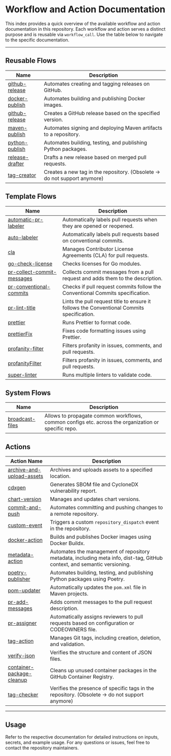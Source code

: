 # Workflow and Action Documentation

This index provides a quick overview of the available workflow and action documentation in this repository. Each workflow and action serves a distinct purpose and is reusable via `workflow_call`. Use the table below to navigate to the specific documentation.

---

## Reusable Flows

| Name                                             | Description                                                      |
| --------------------------------------------------------- | ---------------------------------------------------------------- |
| [github-release](../docs/reusable/github-release.md) | Automates creating and tagging releases on GitHub.               |
| [docker-publish](../docs/reusable/docker-publish.md)              | Automates building and publishing Docker images.     |
| [github-release](../docs/reusable/github-release.md)              | Creates a GitHub release based on the specified version.     |
| [maven-publish](../docs/reusable/maven-publish.md)              | Automates signing and deploying Maven artifacts to a repository.     |
| [python-publish](../docs/reusable/python-publish.md)              | Automates building, testing, and publishing Python packages.     |
| [release-drafter](../docs/reusable/release-drafter.md)              | Drafts a new release based on merged pull requests.     |
| [tag-creator](../docs/reusable//tag-creator.md)              | Creates a new tag in the repository. (Obsolete -> do not support anymore)     |


## Template Flows

| Name                                            | Description                                                      |
| --------------------------------------------------------- | ---------------------------------------------------------------- |
| [automatic-pr-labeler](../.github/workflows/automatic-pr-labeler.yaml) | Automatically labels pull requests when they are opened or reopened. |
| [auto-labeler](../.github/workflows/auto-labeler.yaml)          | Automatically labels pull requests based on conventional commits. |
| [cla](../.github/workflows/cla.yaml)              | Manages Contributor License Agreements (CLA) for pull requests.     |
| [go-check-license](../.github/workflows/go-check-license.yaml)              | Checks licenses for Go modules.     |
| [pr-collect-commit-messages](../.github/workflows/pr-collect-commit-messages.yaml)              | Collects commit messages from a pull request and adds them to the description.     |
| [pr-conventional-commits](../.github/workflows/pr-conventional-commits.yaml)              | Checks if pull request commits follow the Conventional Commits specification.     |
| [pr-lint-title](../.github/workflows/pr-lint-title.yaml)              | Lints the pull request title to ensure it follows the Conventional Commits specification.     |
| [prettier](../.github/workflows/prettier.yaml)              | Runs Prettier to format code.     |
| [prettierFix](../.github/workflows/prettierFix.yaml)              | Fixes code formatting issues using Prettier.     |
| [profanity-filter](../.github/workflows/profanity-filter.yaml)              | Filters profanity in issues, comments, and pull requests.     |
| [profanityFilter](../.github/workflows/profanityFilter.yaml)              | Filters profanity in issues, comments, and pull requests.     |
| [super-linter](../.github/workflows/super-linter.yaml)              | Runs multiple linters to validate code.     |

## System Flows

| Name                                            | Description                                                      |
| --------------------------------------------------------- | ---------------------------------------------------------------- |
| [broadcast-files](../.github/workflows/broadcast-files.yml)| Allows to propagate common workflows, common configs etc. across the organization or specific repo. |

## Actions

| Action Name                                            | Description                                                      |
| ------------------------------------------------------ | ---------------------------------------------------------------- |
| [archive-and-upload-assets](../actions/archive-and-upload-assets/README.md) | Archives and uploads assets to a specified location. |
| [cdxgen](../actions/cdxgen/README.md)                   | Generates SBOM file and CycloneDX vulnerability report.          |
| [chart-version](../actions/chart-version/README.md)     | Manages and updates chart versions.                             |
| [commit-and-push](../actions/commit-and-push/README.md) | Automates committing and pushing changes to a remote repository. |
| [custom-event](../actions/custom-event/README.md)       | Triggers a custom `repository_dispatch` event in the repository. |
| [docker-action](../actions/docker-action/README.md)     | Builds and publishes Docker images using Docker Buildx.         |
| [metadata-action](../actions/metadata-action/README.md) | Automates the management of repository metadata, including meta info, dist-tag, GitHub context, and semantic versioning. |
| [poetry-publisher](../actions/poetry-publisher/README.md) | Automates building, testing, and publishing Python packages using Poetry. |
| [pom-updater](../actions/pom-updater/README.md)         | Automatically updates the `pom.xml` file in Maven projects.      |
| [pr-add-messages](../actions/pr-add-messages/README.md) | Adds commit messages to the pull request description.            |
| [pr-assigner](../actions/pr-assigner/README.md)         | Automatically assigns reviewers to pull requests based on configuration or CODEOWNERS file. |
| [tag-action](../actions/tag-action/README.md)           | Manages Git tags, including creation, deletion, and validation.  |
| [verify-json](../actions/verify-json/README.md)         | Verifies the structure and content of JSON files.                |
| [container-package-cleanup](../actions/container-package-cleanup/README.md) | Cleans up unused container packages in the GitHub Container Registry. |
| [tag-checker](../actions/tag-checker/README.md)         | Verifies the presence of specific tags in the repository. (Obsolete -> do not support anymore)       |

---

## Usage

Refer to the respective documentation for detailed instructions on inputs, secrets, and example usage. For any questions or issues, feel free to contact the repository maintainers.

